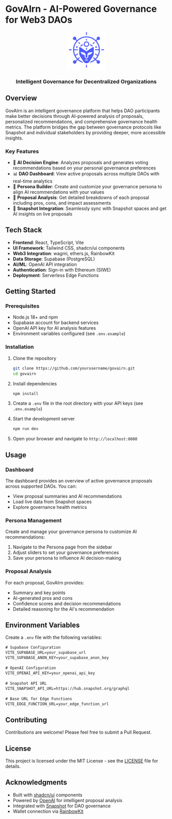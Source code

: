 # GovAIrn - AI-Powered Governance for Web3 DAOs

<div align="center">
  <img src="public/images/govairn-logo.png" alt="GovAIrn Logo" width="120" />
  <h3>Intelligent Governance for Decentralized Organizations</h3>
</div>

## Overview

GovAIrn is an intelligent governance platform that helps DAO participants make better decisions through AI-powered analysis of proposals, personalized recommendations, and comprehensive governance health metrics. The platform bridges the gap between governance protocols like Snapshot and individual stakeholders by providing deeper, more accessible insights.

### Key Features

- 🤖 **AI Decision Engine**: Analyzes proposals and generates voting recommendations based on your personal governance preferences
- 📊 **DAO Dashboard**: View active proposals across multiple DAOs with real-time analytics
- 👤 **Persona Builder**: Create and customize your governance persona to align AI recommendations with your values
- 📝 **Proposal Analysis**: Get detailed breakdowns of each proposal including pros, cons, and impact assessments
- 🔄 **Snapshot Integration**: Seamlessly sync with Snapshot spaces and get AI insights on live proposals

## Tech Stack

- **Frontend**: React, TypeScript, Vite
- **UI Framework**: Tailwind CSS, shadcn/ui components
- **Web3 Integration**: wagmi, ethers.js, RainbowKit
- **Data Storage**: Supabase (PostgreSQL)
- **AI/ML**: OpenAI API integration
- **Authentication**: Sign-in with Ethereum (SIWE)
- **Deployment**: Serverless Edge Functions

## Getting Started

### Prerequisites

- Node.js 18+ and npm
- Supabase account for backend services
- OpenAI API key for AI analysis features
- Environment variables configured (see `.env.example`)

### Installation

1. Clone the repository
   ```bash
   git clone https://github.com/yourusername/govairn.git
   cd govairn
   ```

2. Install dependencies
   ```bash
   npm install
   ```

3. Create a `.env` file in the root directory with your API keys (see `.env.example`)

4. Start the development server
   ```bash
   npm run dev
   ```

5. Open your browser and navigate to `http://localhost:8080`

## Usage

### Dashboard

The dashboard provides an overview of active governance proposals across supported DAOs. You can:
- View proposal summaries and AI recommendations
- Load live data from Snapshot spaces
- Explore governance health metrics

### Persona Management

Create and manage your governance persona to customize AI recommendations:
1. Navigate to the Persona page from the sidebar
2. Adjust sliders to set your governance preferences
3. Save your persona to influence AI decision-making

### Proposal Analysis

For each proposal, GovAIrn provides:
- Summary and key points
- AI-generated pros and cons
- Confidence scores and decision recommendations
- Detailed reasoning for the AI's recommendation

## Environment Variables

Create a `.env` file with the following variables:

```env
# Supabase Configuration
VITE_SUPABASE_URL=your_supabase_url
VITE_SUPABASE_ANON_KEY=your_supabase_anon_key

# OpenAI Configuration
VITE_OPENAI_API_KEY=your_openai_api_key

# Snapshot API URL
VITE_SNAPSHOT_API_URL=https://hub.snapshot.org/graphql

# Base URL for Edge Functions
VITE_EDGE_FUNCTION_URL=your_edge_function_url
```

## Contributing

Contributions are welcome! Please feel free to submit a Pull Request.

## License

This project is licensed under the MIT License - see the [LICENSE](LICENSE) file for details.

## Acknowledgments

- Built with [shadcn/ui](https://ui.shadcn.com/) components
- Powered by [OpenAI](https://openai.com/) for intelligent proposal analysis
- Integrated with [Snapshot](https://snapshot.org/) for DAO governance
- Wallet connection via [RainbowKit](https://www.rainbowkit.com/)
